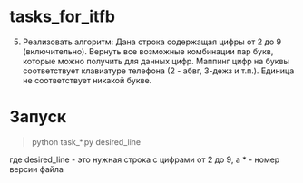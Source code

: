 # tasks_for_itfb

5. Реализовать алгоритм:
Дана строка содержащая цифры от 2 до 9 (включительно). Вернуть все возможные комбинации пар
букв, которые можно получить для данных цифр.
Маппинг цифр на буквы соответствует клавиатуре телефона (2 - абвг, 3-дежз и т.п.). Единица не
соответствует никакой букве.


# Запуск

>python task_*.py desired_line 

где desired_line - это нужная строка с цифрами от 2 до 9,
а * - номер версии файла